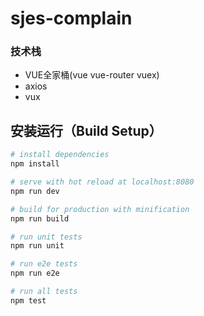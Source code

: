 # sjes-complain

### 技术栈
- VUE全家桶(vue vue-router vuex)
- axios
- vux

## 安装运行（Build Setup）

``` bash
# install dependencies
npm install

# serve with hot reload at localhost:8080
npm run dev

# build for production with minification
npm run build

# run unit tests
npm run unit

# run e2e tests
npm run e2e

# run all tests
npm test
```
